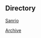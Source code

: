 ## Directory

[Sanrio](https://r3dbabyvamp.github.io/Paula-s-Website/Sanrio)

[Archive](https://r3dbabyvamp.github.io/Paula-s-Website/Archive)
